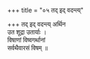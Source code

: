 +++
title = "०५ तद् इद् वदन्त्य्"

+++
तद् इद् वदन्त्य् अर्थिन  
उत शूद्रा उतार्याः ।  
विषाणां विष्वगर्थानां  
सर्वथैवारसं विषम् ॥